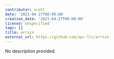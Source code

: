 ```yaml
---
contributor: scott
date: '2021-04-27T00:00:00'
creation_date: '2021-04-27T00:00:00'
license: Unspecified
tags: []
title: arrsin
external_url: https://github.com/apc-llc/arrsin
---
```


No description provided.

